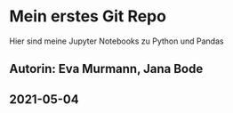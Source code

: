 # Mein erstes Git Repo

Hier sind meine Jupyter Notebooks zu Python und Pandas

## Autorin: Eva Murmann, Jana Bode

## 2021-05-04


